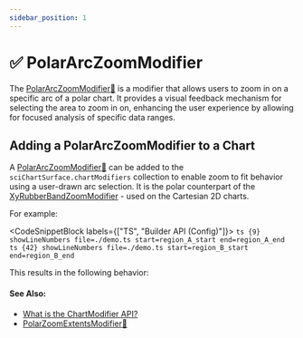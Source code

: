 ```yaml
---
sidebar_position: 1
---
```


# ✅ PolarArcZoomModifier

The [PolarArcZoomModifier:blue_book:](https://www.scichart.com/documentation/js/v4/typedoc/classes/polararczoommodifier.html) is a modifier that allows users to zoom in on a specific arc of a polar chart. It provides a visual feedback mechanism for selecting the area to zoom in on, enhancing the user experience by allowing for focused analysis of specific data ranges.

## Adding a PolarArcZoomModifier to a Chart

A [PolarArcZoomModifier:blue_book:](https://www.scichart.com/documentation/js/v4/typedoc/classes/polararczoommodifier.html) can be added to the `sciChartSurface.chartModifiers` collection to enable zoom to fit behavior using a user-drawn arc selection. It is the polar counterpart of the [XyRubberBandZoomModifier](/docs/2d-charts/chart-modifier-api/zooming-and-panning/rubber-band-xy-zoom-modifier) - used on the Cartesian 2D charts.

For example:

<CodeSnippetBlock labels={["TS", "Builder API (Config)"]}>
    ```ts {9} showLineNumbers file=./demo.ts start=region_A_start end=region_A_end
    ```
    ```ts {42} showLineNumbers file=./demo.ts start=region_B_start end=region_B_end
    ```
</CodeSnippetBlock>

This results in the following behavior:

<LiveDocSnippet name="./demo" />

#### See Also:

* [What is the ChartModifier API?](/docs/2d-charts/chart-modifier-api/chart-modifier-api-overview)
* [PolarZoomExtentsModifier:blue_book:](https://www.scichart.com/documentation/js/v4/typedoc/classes/polarzoomextentsmodifier.html)